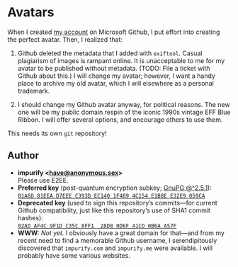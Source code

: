 # Avatars

When I created [my account](https://github.com/impurify) on Microsoft Github, I put effort into creating the perfect avatar.  Then, I realized that:

1. Github deleted the metadata that I added with `exiftool`.  Casual plagiarism of images is rampant online.  It is unacceptable to me for my avatar to be published without metadata.  (TODO: File a ticket with Github about this.)  I will change my avatar; however, I want a handy place to archive my old avatar, which I will elsewhere as a personal trademark.

2. I should change my Github avatar anyway, for political reasons.  The new one will be my public domain respin of the iconic 1990s vintage EFF Blue Ribbon.  I will offer several options, and encourage others to use them.

This needs its own `git` repository!

## Author

* **impurify \<[have@anonymous.sex](mailto:have@anonymous.sex)\>**\
Please use E2EE.
* **Preferred key** (post-quantum encryption subkey; [GnuPG @^2.5.1](https://lists.gnupg.org/pipermail/gnupg-announce/2024q3/000485.html)):\
[`01A6D 81EEA D7EEE C393D EC140 1F489 4C154 E1B8E E32E9 059CA`](https://raw.githubusercontent.com/impurify/avatars/master/author/have-post-quantum-anonymous-sex.asc)
* **Deprecated key** (used to sign this repository’s commits—for current Github compatibility, just like this repository’s use of SHA1 commit hashes):\
[`02AD AF4C 9F1D C35C 8FF1  28D8 0D6F 41CD 0B6A A57F`](https://raw.githubusercontent.com/impurify/avatars/master/author/have-anonymous-sex.asc)
* **WWW:**  *Not yet.*  I obviously have a great domain for that—and from my recent need to find a memorable Github username, I serendipitously discovered that `impurify.com` and `impurify.me` were available.  I will probably have some various websites.
